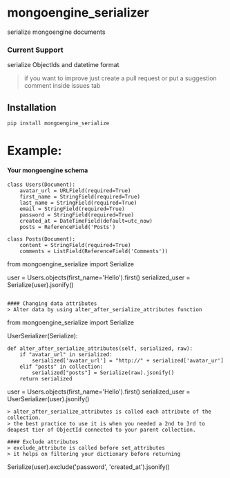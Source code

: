 # mongoengine_serializer
serialize mongoengine documents

### Current Support
serialize ObjectIds and datetime format
> if you want to improve just create a pull 
> request or put a suggestion comment inside 
> issues tab

## Installation
```
pip install mongoengine_serialize
```

# Example:

#### Your mongoengine schema
```
class Users(Document):
    avatar_url = URLField(required=True)
    first_name = StringField(required=True)
    last_name = StringField(required=True)
    email = StringField(required=True)
    password = StringField(required=True)
    created_at = DateTimeField(default=utc_now)
    posts = ReferenceField('Posts')

class Posts(Document):
    content = StringField(required=True)
    comments = ListField(ReferenceField('Comments'))
```

from mongoengine_serialize import Serialize

user = Users.objects(first_name='Hello').first()
serialized_user = Serialize(user).jsonify()
```

#### Changing data attributes
> Alter data by using alter_after_serialize_attributes function

```
from mongoengine_serialize import Serialize


UserSerializer(Serialize):

    def alter_after_serialize_attributes(self, serialized, raw):
        if "avatar_url" in serialized:
            serialized['avatar_url'] = "http://" + serialized['avatar_ur']
        elif "posts" in collection:
            serialized["posts"] = Serialize(raw).jsonify()
        return serialized


user = Users.objects(first_name='Hello').first()
serialized_user = UserSerializer(user).jsonify()

```
> alter_after_serialize_attributes is called each attribute of the collection.
> the best practice to use it is when you needed a 2nd to 3rd to deapest tier of ObjectId connected to your parent collection.

#### Exclude attributes
> exclude_attribute is called before set_attributes
> it helps on filtering your dictionary before returning
```
Serialize(user).exclude('password', 'created_at').jsonify()
```
